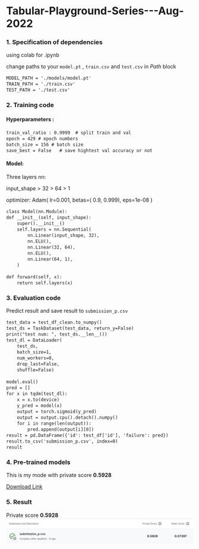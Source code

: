# Tabular-Playground-Series---Aug-2022

### 1. Specification of dependencies

using colab for .ipynb

change paths to your `model.pt` , `train.csv` and `test.csv` in *Path* block

    MODEL_PATH = './models/model.pt'
    TRAIN_PATH = './train.csv'
    TEST_PATH = './test.csv'

### 2. Training code

#### Hyperparameters :

    train_val_ratio : 0.9999  # split train and val
    epoch = 429 # epoch numbers
    batch_size = 156 # batch size
    save_best = False   # save hightest val accuracy or not
#### Model:
Three layers nn:

input_shape > 32 > 64 > 1

optimizer: Adam( lr=0.001, betas=( 0.9, 0.999), eps=1e-08 )

    class Model(nn.Module):
    def __init__(self, input_shape):
        super().__init__()
        self.layers = nn.Sequential(
            nn.Linear(input_shape, 32),
            nn.ELU(),
            nn.Linear(32, 64),
            nn.ELU(),
            nn.Linear(64, 1),
        )

    def forward(self, x):
        return self.layers(x)
### 3. Evaluation code

Predict result and save result to `submission_p.csv`

    test_data = test_df_clean.to_numpy()
    test_ds = TaskDataset(test_data, return_y=False)
    print("test num: ", test_ds.__len__())
    test_dl = DataLoader(
        test_ds,
        batch_size=1,
        num_workers=0,
        drop_last=False,
        shuffle=False)

    model.eval()
    pred = []
    for x in tqdm(test_dl):
        x = x.to(device)
        y_pred = model(x)
        output = torch.sigmoid(y_pred)
        output = output.cpu().detach().numpy()
        for i in range(len(output)):
            pred.append(output[i][0])
    result = pd.DataFrame({'id': test_df['id'], 'failure': pred})
    result.to_csv('submission_p.csv', index=0)
    result

### 4. Pre-trained models
This is my mode with private score **0.5928**

[Download Link](https://1drv.ms/u/s!Am-Jv_BeNcKfi7AsJX8IrjYvmqZ0-w?e=A8XNgM)

### 5. Result
Private score **0.5928**
![Result](/result/result.png)
